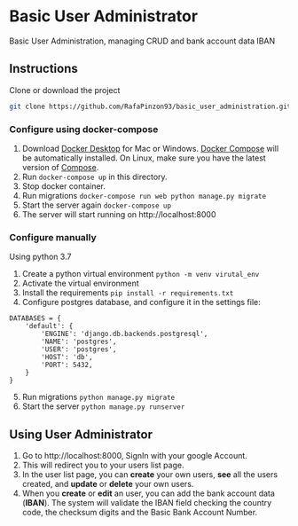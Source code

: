 # Basic User Administrator
Basic User Administration, managing CRUD and bank account data IBAN

## Instructions
Clone or download the project
```bash
git clone https://github.com/RafaPinzon93/basic_user_administration.git
```

### Configure using docker-compose
1. Download [Docker Desktop](https://www.docker.com/products/docker-desktop) for Mac or Windows. [Docker Compose](https://docs.docker.com/compose) will be automatically installed. On Linux, make sure you have the latest version of [Compose](https://docs.docker.com/compose/install/).
2. Run ```docker-compose up``` in this directory.
3. Stop docker container.
4. Run migrations ```docker-compose run web python manage.py migrate```
5. Start the server again ```docker-compose up```
6. The server will start running on http://localhost:8000

### Configure manually
Using python 3.7
1. Create a python virtual environment ```python -m venv virutal_env```
2. Activate the virtual environment
3. Install the requirements ```pip install -r requirements.txt```
4. Configure postgres database, and configure it in the settings file:
```
DATABASES = {
    'default': {
        'ENGINE': 'django.db.backends.postgresql',
        'NAME': 'postgres',
        'USER': 'postgres',
        'HOST': 'db',
        'PORT': 5432,
    }
}
```
5. Run migrations ```python manage.py migrate```
6. Start the server ```python manage.py runserver```


## Using User Administrator
1. Go to http://localhost:8000, SignIn with your google Account.
2. This will redirect you to your users list page.
3. In the user list page, you can **create** your own users, **see** all the users created, and **update** or **delete** your own users.
4. When you **create** or **edit** an user, you can add the bank account data (**IBAN**). The system will validate the IBAN field checking the country code, the checksum digits and the Basic Bank Account Number.